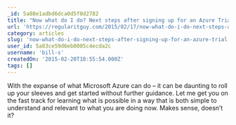 ```yaml
---
_id: 5a88e1adbd6dca0d5f0d2782
title: "Now what do I do? Next steps after signing up for an Azure Trial."
url: 'https://regularitguy.com/2015/02/17/now-what-do-i-do-next-steps-after-signing-up-for-an-azure-trial/'
category: articles
slug: 'now-what-do-i-do-next-steps-after-signing-up-for-an-azure-trial'
user_id: 5a83ce59d6eb0005c4ecda2c
username: 'bill-s'
createdOn: '2015-02-20T18:55:54.000Z'
tags: []
---
```


With the expanse of what Microsoft Azure can do – it can be daunting to roll up your sleeves and get started without further guidance. Let me get you on the fast track for learning what is possible in a way that is both simple to understand and relevant to what you are doing now.  Makes sense, doesn’t it?
